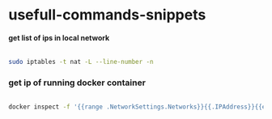 # usefull-commands-snippets


#### get list of ips in local network
```sh

sudo iptables -t nat -L --line-number -n

```

### get ip of running docker container

```sh

docker inspect -f '{{range .NetworkSettings.Networks}}{{.IPAddress}}{{end}}' <image_name>

```
